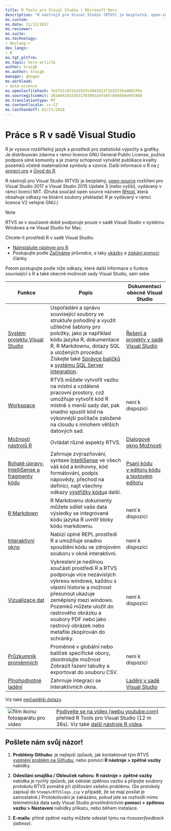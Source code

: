 ```yaml
---
title: R Tools pro Visual Studio | Microsoft Docs
description: "R nástrojů pro Visual Studio (RTVS) je bezplatná, open-source příponu, která poskytuje mnoho funkcí jazyka, včetně technologii IntelliSense, ladění a vzdálené pracovní prostory."
ms.custom: 
ms.date: 11/13/2017
ms.reviewer: 
ms.suite: 
ms.technology:
- devlang-r
dev_langs:
- R
ms.tgt_pltfrm: 
ms.topic: hero-article
author: kraigb
ms.author: kraigb
manager: ghogen
ms.workload:
- data-science
ms.openlocfilehash: 7e5fd1c6f2e2d33fe3841923f1b25728ad002f6e
ms.sourcegitcommit: 36ab8429333b31f03992a9fe8fc669db8e09c968
ms.translationtype: MT
ms.contentlocale: cs-CZ
ms.lasthandoff: 02/21/2018
---
```

# <a name="working-with-r-in-visual-studio"></a>Práce s R v sadě Visual Studio

R je vysoce rozšiřitelný jazyk a prostředí pro statistické výpočty a grafiky. Je distribuován zdarma v rámci licence GNU General Public License, požívá podpora silné komunity a je známý schopnost vytvářet publikace kvality pozemků včetně matematické symboly a vzorce. Další informace o R na [r project.org](https://www.r-project.org/about.html) a [Úvod do R](https://cran.r-project.org/doc/manuals/r-release/R-intro.html).

R nástrojů pro Visual Studio (RTVS) je bezplatný, [open-source](https://github.com/microsoft/RTVS) rozšíření pro Visual Studio 2017 a Visual Studio 2015 Update 3 (nebo vyšší), vydávaný v rámci licencí MIT. (Druhá součást open source názvem [RHost](https://github.com/microsoft/R-Host), která obsahuje odkazy na binární soubory překladač R je vydávaný v rámci licence V2 veřejné GNU.)

> [!Note]
> RTVS se v současné době podporuje pouze v sadě Visual Studio v systému Windows a ne Visual Studio for Mac.

Chcete-li prostředí R v sadě Visual Studio:

- [Nainstalujte nástroje pro R](installing-r-tools-for-visual-studio.md).
- Postupujte podle [Začínáme](getting-started-with-r.md) průvodce, a taky [ukázky](getting-started-samples.md) a [získání pomoci](getting-started-help.md) články.

Potom postupujte podle níže odkazy, které další informace o funkce související s R a také obecné možnosti sady Visual Studio, sám sebe.

| Funkce | Popis | Dokumentaci obecné Visual Studio | 
| --- | --- | --- |
| [Systém projektu Visual Studio](r-projects-in-visual-studio.md) | Uspořádání a správu související soubory ve struktuře pohodlný a využít užitečné šablony pro položky, jako je například kódu jazyka R, dokumentace R, R Markdownu, dotazy SQL a uložených procedur. Získejte také [Správce balíčků](r-package-manager-in-visual-studio.md) a [systému SQL Server integration](integrating-sql-server-with-r.md).  | [Řešení a projekty v sadě Visual Studio](../ide/solutions-and-projects-in-visual-studio.md) |
| [Workspace](r-workspaces-in-visual-studio.md) | RTVS můžete vytvořit vazbu na místní a vzdálené pracovní prostory, což umožňuje vytvořit kód R místně s menší sady dat, pak snadno spustit kód na výkonnější počítače založené na cloudu s mnohem větších datových sad. | není k dispozici |
| [Možnosti nástrojů R](options-for-r-tools-in-visual-studio.md) | Ovládat různé aspekty RTVS. | [Dialogové okno Možnosti](../ide/reference/options-dialog-box-visual-studio.md) |
| [Bohaté úpravy, IntelliSense a fragmenty kódu](editing-r-code-in-visual-studio.md) | Zahrnuje zvýrazňování, syntaxe [IntelliSense](r-intellisense.md) ve všech váš kód a knihovny, kód formátování, podpis nápovědy, přechod na definici, najít všechny odkazy [výstřižky kódu](code-snippets-for-r.md)a další. | [Psaní kódu v editoru kódu a textovém editoru](../ide/writing-code-in-the-code-and-text-editor.md) |
| [R Markdown](rmarkdown-with-r-in-visual-studio.md) | R Markdownu dokumenty můžete sdílet vaše data výsledky se integrované kódu jazyka R uvnitř bloky kódu markdownu. | není k dispozici |
| [Interaktivní okno](interactive-repl-for-r-in-visual-studio.md) | Nabízí úplné REPL prostředí R a umožňuje snadno spouštění kódu ve zdrojovém souboru v okně interaktivní. | není k dispozici |
| [Vizualizace dat](visualizing-data-with-r-in-visual-studio.md) | Vykreslení je nedílnou součástí prostředí R a RTVS podporuje více nezávislých výkresu windows, každou s vlastní historie a možnost přesunout ukazuje zeměpisný mezi windows. Pozemků můžete uložit do rastrového obrázku a soubory PDF nebo jako rastrový obrázek nebo metafile zkopírován do schránky.  | není k dispozici |
| [Průzkumník proměnných](variable-explorer.md) | Proměnné v globální nebo balíček specifické obory, zkontrolujte možnost Zobrazit řazení tabulky a exportovat do souboru CSV. | není k dispozici |
| [Plnohodnotné ladění](debugging-r-in-visual-studio.md) | Zahrnuje integraci se interaktivních okna. | [Ladění v sadě Visual Studio](../debugger/debugging-in-visual-studio.md) |

Viz také [nejčastější dotazy](faq.md).

|   |   |
|---|---|
| ![film ikonu fotoaparátu pro video](../install/media/video-icon.png "přehrát video") | [Podívejte se na video (webu youtube.com)](https://www.youtube.com/watch?v=dll3IS1bfWQ) přehled R Tools pro Visual Studio (12 m 36s). Viz také [další nástroje R videa](https://www.youtube.com/results?search_query=R+Tools+for+visual+studio). |

## <a name="send-us-your-feedback"></a>Pošlete nám svůj názor!

1. **Problémy Githubu**: je nejlepší způsob, jak kontaktovat tým RTVS [vyplnění problém na Githubu](https://github.com/Microsoft/RTVS/issues), nebo pomocí **R nástroje > zpětné vazby** nabídky.

1. **Odesílání smajlíka / Oblouček nahoru**: **R nástroje > zpětné vazby** nabídka je rychlý způsob, jak odeslat zpětnou vazbu a připojte soubory protokolu RTVS pomáhá při zjišťování vašeho problému. (Se protokoly zapisují do `%temp%/RTVSlogs.zip` v případě, že se mají posílat je samostatně.) Protokolování je zakázáno, pokud jste se rozhodli mimo telemetrická data sady Visual Studio prostřednictvím **pomoci > zpětnou vazbu > Nastavení** nabídky příkazu, nebo během instalace.

1. **E-mailu**: přímé zpětné vazby můžete odeslat týmu na *rtvsuserfeedback (adrese)*.
